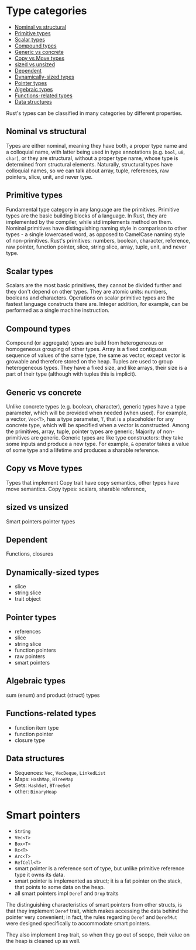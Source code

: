 # Type categories

<!-- TOC -->

- [Nominal vs structural](#nominal-vs-structural)
- [Primitive types](#primitive-types)
- [Scalar types](#scalar-types)
- [Compound types](#compound-types)
- [Generic vs concrete](#generic-vs-concrete)
- [Copy vs Move types](#copy-vs-move-types)
- [sized vs unsized](#sized-vs-unsized)
- [Dependent](#dependent)
- [Dynamically-sized types](#dynamically-sized-types)
- [Pointer types](#pointer-types)
- [Algebraic types](#algebraic-types)
- [Functions-related types](#functions-related-types)
- [Data structures](#data-structures)

<!-- /TOC -->

Rust's types can be classified in many categories by different properties.

## Nominal vs structural
Types are either nominal, meaning they have both, a proper type name and a  colloquial name, with latter being used in type annotations (e.g. `bool`, `u8`, `char`), or they are structural, without a proper type name, whose type is determined from structural elements. Naturally, structural types have colloquial names, so we can talk about array, tuple, references, raw pointers, slice, unit, and never type.

## Primitive types
Fundamental type category in any language are the primitives. Primitive types are the basic building blocks of a language. In Rust, they are implemented by the compiler, while std implements method on them. Nominal primitives have distinguishing naming style in comparison to other types - a single lowercased word, as opposed to CamelCase naming style of non-primitives. Rust's primitives: numbers, boolean, character, reference, raw pointer, function pointer, slice, string slice, array, tuple, unit, and never type.

## Scalar types
Scalars are the most basic primitives, they cannot be divided further and they don't depend on other types. They are atomic units: numbers, booleans and characters. Operations on scalar primitive types are the fastest language constructs there are. Integer addition, for example, can be performed as a single machine instruction.

## Compound types
Compound (or aggregate) types are build from heterogeneous or homogeneous grouping of other types. Array is a fixed contiguous sequence of values of the same type, the same as vector, except vector is growable and therefore stored on the heap. Tuples are used to group heterogeneous types. They have a fixed size, and like arrays, their size is a part of their type (although with tuples this is implicit).

## Generic vs concrete
Unlike concrete types (e.g. boolean, character), generic types have a type parameter, which will be provided when needed (when used). For example, a vector, `Vec<T>`, has a type parameter, `T`, that is a placeholder for any concrete type, which will be specified when a vector is constructed. Among the primitives, array, tuple, pointer types are generic; Majority of non-primitives are generic. Generic types are like type constructors: they take some inputs and produce a new type. For example, `&` operator takes a value of some type and a lifetime and produces a sharable reference.

## Copy vs Move types
Types that implement Copy trait have copy semantics, other types have move semantics. Copy types: scalars, sharable reference, 

## sized vs unsized
Smart pointers
pointer types

## Dependent
Functions, closures

## Dynamically-sized types
- slice
- string slice
- trait object

## Pointer types
- references
- slice
- string slice
- function pointers
- raw pointers
- smart pointers

## Algebraic types
sum (enum) and product (struct) types

## Functions-related types
- function item type
- function pointer
- closure type

## Data structures
- Sequences: `Vec`, `VecDeque`, `LinkedList`
- Maps: `HashMap`, `BTreeMap`
- Sets: `HashSet`, `BTreeSet`
- other: `BinaryHeap`

# Smart pointers
- `String`
- `Vec<T>`
- `Box<T>`
- `Rc<T>`
- `Arc<T>`
- `RefCell<T>`
- smart pointer is a reference sort of type, but unlike primitive reference type it owns its data.
- smart pointer is implemented as struct; it is a fat pointer on the stack, that points to some data on the heap.
- all smart pointers impl `Deref` and `Drop` traits

The distinguishing characteristics of smart pointers from other structs, is that they implement `Deref` trait, which makes accessing the data behind the pointer very convenient; in fact, the rules regarding `Deref` and `DerefMut` were designed specifically to accommodate smart pointers.

They also implement `Drop` trait, so when they go out of scope, their value on the heap is cleaned up as well.
